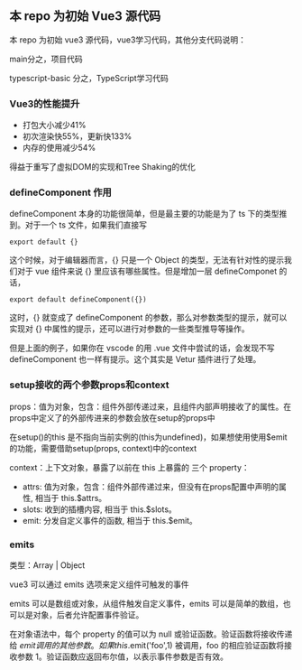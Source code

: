 ## 本 repo 为初始 Vue3 源代码

本 repo 为初始 vue3 源代码，vue3学习代码，其他分支代码说明：

main分之，项目代码

typescript-basic 分之，TypeScript学习代码

### Vue3的性能提升

- 打包大小减少41%
- 初次渲染快55%，更新快133%
- 内存的使用减少54%

得益于重写了虚拟DOM的实现和Tree Shaking的优化


### defineComponent 作用
defineComponent 本身的功能很简单，但是最主要的功能是为了 ts 下的类型推到。对于一个 ts 文件，如果我们直接写
```
export default {}
```

这个时候，对于编辑器而言，{} 只是一个 Object 的类型，无法有针对性的提示我们对于 vue 组件来说 {} 里应该有哪些属性。但是增加一层 defineComponet 的话，
```
export default defineComponent({})
```

这时，{} 就变成了 defineComponent 的参数，那么对参数类型的提示，就可以实现对 {} 中属性的提示，还可以进行对参数的一些类型推导等操作。

但是上面的例子，如果你在 vscode 的用 .vue 文件中尝试的话，会发现不写 defineComponent 也一样有提示。这个其实是 Vetur 插件进行了处理。

### setup接收的两个参数props和context

props：值为对象，包含：组件外部传递过来，且组件内部声明接收了的属性。在props中定义了的外部传进来的参数会放在setup的props中

在setup()的this 是不指向当前实例的(this为undefined)，如果想使用使用$emit的功能，需要借助setup(props, context)中的context

context：上下文对象，暴露了以前在 this 上暴露的 三个 property：

- attrs: 值为对象，包含：组件外部传递过来，但没有在props配置中声明的属性, 相当于 this.$attrs。
- slots: 收到的插槽内容, 相当于 this.$slots。
- emit: 分发自定义事件的函数, 相当于 this.$emit。

### emits

类型：Array<string> | Object

vue3 可以通过 emits 选项来定义组件可触发的事件

emits 可以是数组或对象，从组件触发自定义事件，emits 可以是简单的数组，也可以是对象，后者允许配置事件验证。

在对象语法中，每个 property 的值可以为 null 或验证函数。验证函数将接收传递给 $emit 调用的其他参数。如果 this.$emit('foo',1) 被调用，foo 的相应验证函数将接收参数 1。验证函数应返回布尔值，以表示事件参数是否有效。
